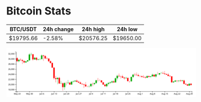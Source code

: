 # Bitcoin Stats

BTC/USDT|24h change|24h high|24h low|
|---|---|---|---|
|$19795.66|-2.58%|$20576.25|$19650.00|

<img src="./chart.svg">

